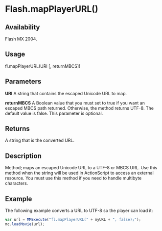 # Flash.mapPlayerURL()

## Availability

Flash MX 2004.

## Usage

fl.mapPlayerURL(URI [, returnMBCS])

## Parameters

**URI** A string that contains the escaped Unicode URL to map.

**returnMBCS** A Boolean value that you must set to true if you want an escaped MBCS path returned. Otherwise, the method returns UTF-8. The default value is false. This parameter is optional.

## Returns

A string that is the converted URL.

## Description

Method; maps an escaped Unicode URL to a UTF-8 or MBCS URL. Use this method when the string will be used in ActionScript to access an external resource. You must use this method if you need to handle multibyte characters.

## Example

The following example converts a URL to UTF-8 so the player can load it:

```javascript
var url = MMExecute("fl.mapPlayerURL(" + myURL + ", false);");
mc.loadMovie(url);
```
